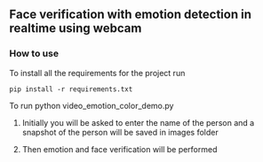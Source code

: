 ## Face verification with emotion detection in realtime using webcam


### How to use

To install all the requirements for the project run

	pip install -r requirements.txt

To run 
	python video_emotion_color_demo.py


1. Initially you will be asked to enter the name of the person and a snapshot of the person will be saved in images folder

2. Then emotion and face verification will be performed 
